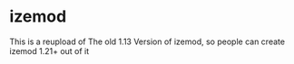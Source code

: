# izemod
This is a reupload of The old 1.13 Version of izemod, so people can create izemod 1.21+ out of it
